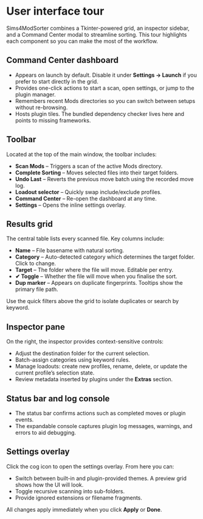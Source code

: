 # User interface tour

Sims4ModSorter combines a Tkinter-powered grid, an inspector sidebar, and a Command Center modal to streamline sorting. This tour highlights each component so you can make the most of the workflow.

## Command Center dashboard

* Appears on launch by default. Disable it under **Settings → Launch** if you prefer to start directly in the grid.
* Provides one-click actions to start a scan, open settings, or jump to the plugin manager.
* Remembers recent Mods directories so you can switch between setups without re-browsing.
* Hosts plugin tiles. The bundled dependency checker lives here and points to missing frameworks.

## Toolbar

Located at the top of the main window, the toolbar includes:

* **Scan Mods** – Triggers a scan of the active Mods directory.
* **Complete Sorting** – Moves selected files into their target folders.
* **Undo Last** – Reverts the previous move batch using the recorded move log.
* **Loadout selector** – Quickly swap include/exclude profiles.
* **Command Center** – Re-open the dashboard at any time.
* **Settings** – Opens the inline settings overlay.

## Results grid

The central table lists every scanned file. Key columns include:

* **Name** – File basename with natural sorting.
* **Category** – Auto-detected category which determines the target folder. Click to change.
* **Target** – The folder where the file will move. Editable per entry.
* **✔ Toggle** – Whether the file will move when you finalise the sort.
* **Dup marker** – Appears on duplicate fingerprints. Tooltips show the primary file path.

Use the quick filters above the grid to isolate duplicates or search by keyword.

## Inspector pane

On the right, the inspector provides context-sensitive controls:

* Adjust the destination folder for the current selection.
* Batch-assign categories using keyword rules.
* Manage loadouts: create new profiles, rename, delete, or update the current profile’s selection state.
* Review metadata inserted by plugins under the **Extras** section.

## Status bar and log console

* The status bar confirms actions such as completed moves or plugin events.
* The expandable console captures plugin log messages, warnings, and errors to aid debugging.

## Settings overlay

Click the cog icon to open the settings overlay. From here you can:

* Switch between built-in and plugin-provided themes. A preview grid shows how the UI will look.
* Toggle recursive scanning into sub-folders.
* Provide ignored extensions or filename fragments.

All changes apply immediately when you click **Apply** or **Done**.
